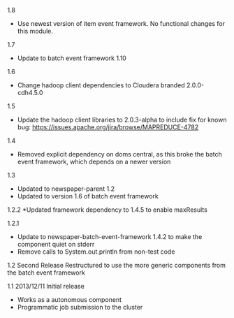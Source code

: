 1.8
* Use newest version of item event framework. No functional changes for this module.

1.7
* Update to batch event framework 1.10

1.6
* Change hadoop client dependencies to Cloudera branded 2.0.0-cdh4.5.0

1.5
* Update the hadoop client libraries to 2.0.3-alpha to include fix for known bug: https://issues.apache.org/jira/browse/MAPREDUCE-4782

1.4
* Removed explicit dependency on doms central, as this broke the batch event framework, which depends
on a newer version

1.3
* Updated to newspaper-parent 1.2
* Updated to version 1.6 of batch event framework

1.2.2
*Updated framework dependency to 1.4.5 to enable maxResults

1.2.1
* Update to newspaper-batch-event-framework 1.4.2 to make the component quiet on stderr
* Remove calls to System.out.println from non-test code

1.2
Second Release
Restructured to use the more generic components from the batch event framework

1.1 2013/12/11
Initial release
 - Works as a autonomous component
 - Programmatic job submission to the cluster
